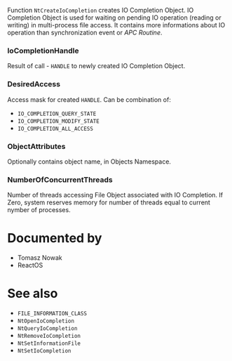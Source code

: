 Function `NtCreateIoCompletion` creates IO Completion Object. IO Completion Object is used for waiting on pending IO operation (reading or writing) in multi-process file access. It contains more informations about IO operation than synchronization event or *APC Routine*.

### IoCompletionHandle

Result of call - `HANDLE` to newly created IO Completion Object.

### DesiredAccess

Access mask for created `HANDLE`. Can be combination of:

* `IO_COMPLETION_QUERY_STATE`
* `IO_COMPLETION_MODIFY_STATE`
* `IO_COMPLETION_ALL_ACCESS`

### ObjectAttributes

Optionally contains object name, in Objects Namespace.

### NumberOfConcurrentThreads

Number of threads accessing File Object associated with IO Completion. If Zero, system reserves memory for number of threads equal to current nymber of processes.

# Documented by

* Tomasz Nowak
* ReactOS

# See also

* `FILE_INFORMATION_CLASS`
* `NtOpenIoCompletion`
* `NtQueryIoCompletion`
* `NtRemoveIoCompletion`
* `NtSetInformationFile`
* `NtSetIoCompletion`
